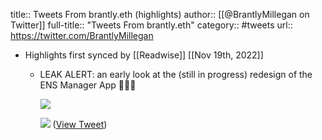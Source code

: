 title:: Tweets From brantly.eth (highlights)
author:: [[@BrantlyMillegan on Twitter]]
full-title:: "Tweets From brantly.eth"
category:: #tweets
url:: https://twitter.com/BrantlyMillegan

- Highlights first synced by [[Readwise]] [[Nov 19th, 2022]]
	- LEAK ALERT: an early look at the (still in progress) redesign of the ENS Manager App 👀👀👀 
	  
	  ![](https://pbs.twimg.com/media/E-YuHXmWQAI3tOl.jpg) 
	  
	  ![](https://pbs.twimg.com/media/E-YuHXlWEAAQQVd.jpg) ([View Tweet](https://twitter.com/BrantlyMillegan/status/1433886211324665859))